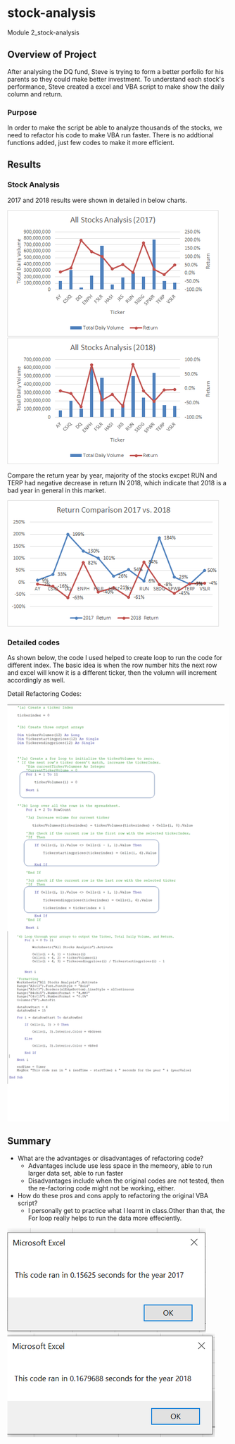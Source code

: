 # stock-analysis
Module 2_stock-analysis

## Overview of Project
After analysing the DQ fund, Steve is trying to form a better porfolio for his parents so they could make better investment. To understand each stock's performance, Steve created a excel and VBA script to make show the daily column and return. 
### Purpose
In order to make the script be able to analyze thousands of the stocks, we need to refactor his code to make VBA run faster. There is no addtional functions added, just few codes to make it more efficient. 
## Results
### Stock Analysis
2017 and 2018 results were shown in detailed in below charts. 

![](Resources/2017_Analysis.png)
![](Resources/2018_Analysis.png)

Compare the return year by year, majority of the stocks excpet RUN and TERP had negative decrease in return IN 2018, which indicate that 2018 is a bad year in general in this market. 

![](Resources/2017-2018.png)
    
### Detailed codes
As shown below, the code I used helped to create loop to run the code for different index. The basic idea is when the row number hits the next row and excel will know it is a different ticker, then the volumn will increment accordingly as well.

Detail Refactoring Codes:

![](Resources/Code.png)
   

## Summary 

- What are the advantages or disadvantages of refactoring code?
    - Advantages include use less space in the memeory, able to run larger data set, able to run faster
    - Disadvantages include when the original codes are not tested, then the re-factoring code might not be working, either. 
- How do these pros and cons apply to refactoring the original VBA script?
    - I personally get to practice what I learnt in class.Other than that, the For loop really helps to run the data more effeciently.
    
![](Resources/VBA_Challenge_207.png)
![](Resources/VBA_Challenge_2018.png)
